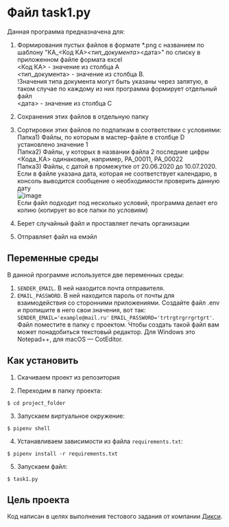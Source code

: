 # Файл task1.py
Данная программа предназначена для:
1. Формирования пустых файлов в формате *.png с названием по шаблону "КА_<Код КА>_<тип_документа>_<дата>" по списку в приложенном файле формата excel  
	   <Код КА> - значение из столбца А  
	   <тип_документа> - значение из столбца B.   
	   !Значения типа документа могут быть указаны через запятую, в таком случае по каждому из них программа формирует отдельный файл  
	   <дата> - значение из столбца C
	   
2. Сохранения этих файлов в отдельную папку

3. Сортировки этих файлов по подпапкам в соответствии с условиями:  
	   Папка1) Файлы, по которым в мастер-файле в столбце D установлено значение 1  
	   Папка2) Файлы, у которых в названии файла 2 последние цифры <Кода_КА> одинаковые, например, PA_00011, PA_00022  
	   Папка3) Файлы, с датой в промежутке от 20.06.2020 до 10.07.2020.  
    Если в файле указана дата, которая не соответствует календарю, в консоль выводится сообщение о необходимости проверить данную дату  
    ![image](https://user-images.githubusercontent.com/106922768/193472074-24f6a85a-a2b1-4e7b-a949-0411f2f0a450.png)  
		  Если файл подходит под несколько условий, программа делает его копию (копирует во все папки по условиям) 
4. Берет случайный файл и проставляет печать организации  
5. Отправляет файл на емэйл  

## Переменные среды

В данной программе используется две переменных среды:  
1. `SENDER_EMAIL`. В ней находится почта отправителя.  
2. `EMAIL_PASSWORD`. В ней находится пароль от почты для взаимодействия со сторонними приложениями. Создайте файл .env и пропишите в него свои значения, вот так: `SENDER_EMAIL='example@mail.ru'` `EMAIL_PASSWORD='trtrgtrgrrgrtgrt'`. Файл поместите в папку с проектом. Чтобы создать такой файл вам может понадобиться текстовый редактор. Для Windows это Notepad++, для macOS — CotEditor.
	
## Как установить

1. Скачиваем проект из репозитория

2. Переходим в папку проекта:  
```
$ cd project_folder
```
3. Запускаем виртуальное окружение:  
```
$ pipenv shell
```
4. Устанавливаем зависимости из файла `requirements.txt`:  
```
$ pipenv install -r requirements.txt
```
5. Запускаем файл:  
```
$ task1.py
```

## Цель проекта
Код написан в целях выполнения тестового задания от компании [Дикси](https://dixy.ru/).


 
